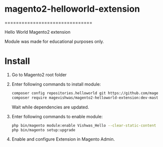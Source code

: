 # magento2-helloworld-extension
===============================

Hello World Magento2 extension

Module was made for educational purposes only. 

Install
=======

1. Go to Magento2 root folder

2. Enter following commands to install module:

    ```bash
    composer config repositories.helloworld git https://github.com/magevishwas/magento2-helloworld-extension.git
    composer require magevishwas/magento2-helloworld-extension:dev-master
    ```
   Wait while dependencies are updated.

3. Enter following commands to enable module:

    ```bash
    php bin/magento module:enable Vishwas_Hello --clear-static-content
    php bin/magento setup:upgrade
    ```
4. Enable and configure Extension in Magento Admin.


